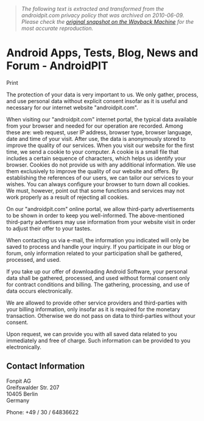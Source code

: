 > *The following text is extracted and transformed from the androidpit.com privacy policy that was archived on 2010-06-09. Please check the [original snapshot on the Wayback Machine](https://web.archive.org/web/20100609172943id_/http%3A//www.androidpit.com/en/android/privacy) for the most accurate reproduction.*

# Android Apps, Tests, Blog, News and Forum - AndroidPIT

Print

The protection of your data is very important to us. We only gather, process, and use personal data without explicit consent insofar as it is useful and necessary for our internet website "androidpit.com". 

When visiting our "androidpit.com" internet portal, the typical data available from your browser and needed for our operation are recorded. Among these are: web request, user IP address, browser type, browser language, date and time of your visit. After use, the data is anonymously stored to improve the quality of our services. When you visit our website for the first time, we send a cookie to your computer. A cookie is a small file that includes a certain sequence of characters, which helps us identify your browser. Cookies do not provide us with any additional information. We use them exclusively to improve the quality of our website and offers. By establishing the references of our users, we can tailor our services to your wishes. You can always configure your browser to turn down all cookies. We must, however, point out that some functions and services may not work properly as a result of rejecting all cookies. 

On our "androidpit.com" online portal, we allow third-party advertisements to be shown in order to keep you well-informed. The above-mentioned third-party advertisers may use information from your website visit in order to adjust their offer to your tastes. 

When contacting us via e-mail, the information you indicated will only be saved to process and handle your inquiry. If you participate in our blog or forum, only information related to your participation shall be gathered, processed, and used. 

If you take up our offer of downloading Android Software, your personal data shall be gathered, processed, and used without formal consent only for contract conditions and billing. The gathering, processing, and use of data occurs electronically. 

We are allowed to provide other service providers and third-parties with your billing information, only insofar as it is required for the monetary transaction. Otherwise we do not pass on data to third-parties without your consent. 

Upon request, we can provide you with all saved data related to you immediately and free of charge. Such information can be provided to you electronically. 

## Contact Information

Fonpit AG  
Greifswalder Str. 207  
10405 Berlin  
Germany 

Phone: +49 / 30 / 64836622 
